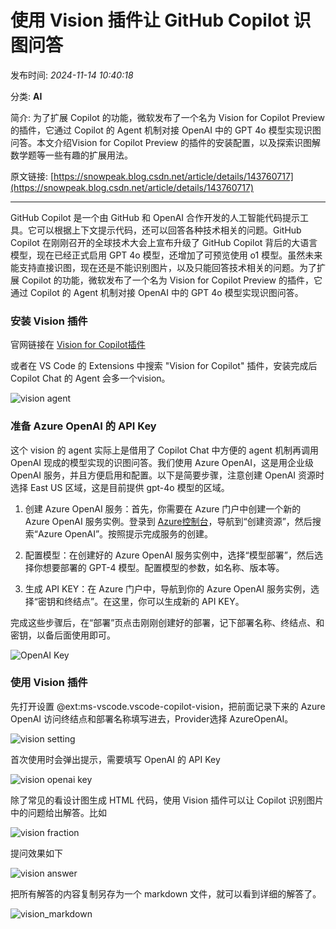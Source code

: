# 使用 Vision 插件让 GitHub Copilot 识图问答

发布时间: *2024-11-14 10:40:18*

分类: __AI__

简介: 为了扩展 Copilot 的功能，微软发布了一个名为 Vision for Copilot Preview 的插件，它通过 Copilot 的 Agent 机制对接 OpenAI 中的 GPT 4o 模型实现识图问答。本文介绍Vision for Copilot Preview 的插件的安装配置，以及探索识图解数学题等一些有趣的扩展用法。

原文链接: [https://snowpeak.blog.csdn.net/article/details/143760717](https://snowpeak.blog.csdn.net/article/details/143760717)

---------

GitHub Copilot 是一个由 GitHub 和 OpenAI 合作开发的人工智能代码提示工具。它可以根据上下文提示代码，还可以回答各种技术相关的问题。GitHub Copilot 在刚刚召开的全球技术大会上宣布升级了 GitHub Copilot 背后的大语言模型，现在已经正式启用 GPT 4o 模型，还增加了可预览使用 o1 模型。虽然未来能支持直接识图，现在还是不能识别图片，以及只能回答技术相关的问题。为了扩展 Copilot 的功能，微软发布了一个名为 Vision for Copilot Preview 的插件，它通过 Copilot 的 Agent 机制对接 OpenAI 中的 GPT 4o 模型实现识图问答。

### 安装 Vision 插件

官网链接在 [Vision for Copilot插件](<https://marketplace.visualstudio.com/items?itemName=ms-vscode.vscode-copilot-vision> "Vision for Copilot插件")

或者在 VS Code 的 Extensions 中搜索 "Vision for Copilot" 插件，安装完成后 Copilot Chat 的 Agent 会多一个vision。

![vision agent](../assets/img/20241114_Vision_GitHub_Copilot_01.png)

### 准备 Azure OpenAI 的 API Key

这个 vision 的 agent 实际上是借用了 Copilot Chat 中方便的 agent 机制再调用 OpenAI 现成的模型实现的识图问答。我们使用 Azure OpenAI，这是用企业级 OpenAI 服务，并且方便启用和配置。以下是简要步骤，注意创建 OpenAI 资源时选择 East US 区域，这是目前提供 gpt-4o 模型的区域。

  1. 创建 Azure OpenAI 服务：首先，你需要在 Azure 门户中创建一个新的 Azure OpenAI 服务实例。登录到 [Azure控制台](<https://portal.azure.com/> "Azure控制台")，导航到“创建资源”，然后搜索“Azure OpenAI”。按照提示完成服务的创建。

  2. 配置模型：在创建好的 Azure OpenAI 服务实例中，选择“模型部署”，然后选择你想要部署的 GPT-4 模型。配置模型的参数，如名称、版本等。

  3. 生成 API KEY：在 Azure 门户中，导航到你的 Azure OpenAI 服务实例，选择“密钥和终结点”。在这里，你可以生成新的 API KEY。

完成这些步骤后，在“部署”页点击刚刚创建好的部署，记下部署名称、终结点、和密钥，以备后面使用即可。

![OpenAI Key](../assets/img/20241114_Vision_GitHub_Copilot_02.png)

### 使用 Vision 插件

先打开设置 @ext:ms-vscode.vscode-copilot-vision，把前面记录下来的 Azure OpenAI 访问终结点和部署名称填写进去，Provider选择 AzureOpenAI。

![vision setting](../assets/img/20241114_Vision_GitHub_Copilot_03.png)

首次使用时会弹出提示，需要填写 OpenAI 的 API Key

![vision openai key](../assets/img/20241114_Vision_GitHub_Copilot_04.png)

除了常见的看设计图生成 HTML 代码，使用 Vision 插件可以让 Copilot 识别图片中的问题给出解答。比如

![vision fraction](../assets/img/20241114_Vision_GitHub_Copilot_05.png)

提问效果如下

![vision answer](../assets/img/20241114_Vision_GitHub_Copilot_06.png)

把所有解答的内容复制另存为一个 markdown 文件，就可以看到详细的解答了。

![vision_markdown](../assets/img/20241114_Vision_GitHub_Copilot_07.png)